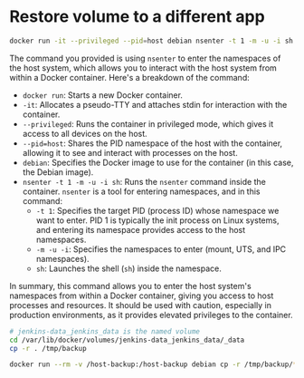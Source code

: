 # Restore volume to a different app
```sh
docker run -it --privileged --pid=host debian nsenter -t 1 -m -u -i sh
```

The command you provided is using `nsenter` to enter the namespaces of the host system, which allows you to interact with the host system from within a Docker container. Here's a breakdown of the command:

- `docker run`: Starts a new Docker container.
- `-it`: Allocates a pseudo-TTY and attaches stdin for interaction with the container.
- `--privileged`: Runs the container in privileged mode, which gives it access to all devices on the host.
- `--pid=host`: Shares the PID namespace of the host with the container, allowing it to see and interact with processes on the host.
- `debian`: Specifies the Docker image to use for the container (in this case, the Debian image).
- `nsenter -t 1 -m -u -i sh`: Runs the `nsenter` command inside the container. `nsenter` is a tool for entering namespaces, and in this command:
  - `-t 1`: Specifies the target PID (process ID) whose namespace we want to enter. PID 1 is typically the init process on Linux systems, and entering its namespace provides access to the host namespaces.
  - `-m -u -i`: Specifies the namespaces to enter (mount, UTS, and IPC namespaces).
  - `sh`: Launches the shell (`sh`) inside the namespace.

In summary, this command allows you to enter the host system's namespaces from within a Docker container, giving you access to host processes and resources. It should be used with caution, especially in production environments, as it provides elevated privileges to the container.


```sh
# jenkins-data_jenkins_data is the named volume
cd /var/lib/docker/volumes/jenkins-data_jenkins_data/_data
cp -r . /tmp/backup

docker run --rm -v /host-backup:/host-backup debian cp -r /tmp/backup/* /tmp/host-backup

```